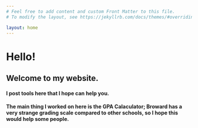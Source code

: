 ```yaml
---
# Feel free to add content and custom Front Matter to this file.
# To modify the layout, see https://jekyllrb.com/docs/themes/#overriding-theme-defaults

layout: home
---
```

<link rel="stylesheet" href="{{ "/assets/main.css, " | prepend: site.baseurl }}" >
<head>
<title>Cypress Bay Broward Highschool high school GPA calculator</title>
<meta name="keywords" content="High school, GPA, GPA predictor, broward, Cypress bay, Cypress, Cypress bay high school, GPA predictor broward, GPA predictor cypress bay, GPA calculator broward">
</head>
<body>
<script type="text/javascript" src="/salaleguas/assets/script.js"></script>
<link rel="stylesheet" type="text/css" href="/assets/main.css" media = "screen,projection"/>
<body>
<h1>Hello!</h1>
<h2>Welcome to my website.</h2>
<h4>
I post tools here that I hope can help you.</h4>
<h4>The main thing I worked on here is the GPA Calaculator; Broward has a very strange grading scale compared to other schools, so I hope this would help some people.</h4>
</body>